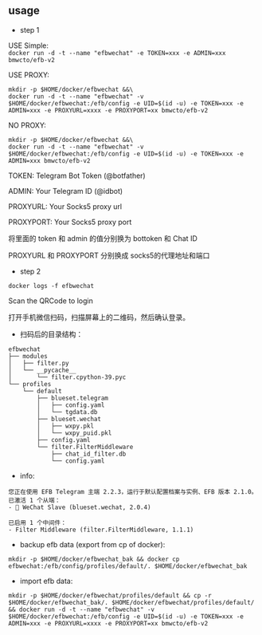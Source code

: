 ## usage

* step 1

USE Simple:  
`docker run -d -t --name "efbwechat" -e TOKEN=xxx -e ADMIN=xxx bmwcto/efb-v2`

USE PROXY:  
```
mkdir -p $HOME/docker/efbwechat &&\
docker run -d -t --name "efbwechat" -v $HOME/docker/efbwechat:/efb/config -e UID=$(id -u) -e TOKEN=xxx -e ADMIN=xxx -e PROXYURL=xxxx -e PROXYPORT=xx bmwcto/efb-v2
```

NO PROXY:  
```
mkdir -p $HOME/docker/efbwechat &&\
docker run -d -t --name "efbwechat" -v $HOME/docker/efbwechat:/efb/config -e UID=$(id -u) -e TOKEN=xxx -e ADMIN=xxx bmwcto/efb-v2
```

TOKEN: Telegram Bot Token (@botfather)

ADMIN: Your Telegram ID (@idbot)

PROXYURL: Your Socks5 proxy url

PROXYPORT: Your Socks5 proxy port

将里面的 token 和 admin 的值分别换为 bottoken 和 Chat ID

PROXYURL 和 PROXYPORT 分别换成 socks5的代理地址和端口


* step 2

```
docker logs -f efbwechat 
```

Scan the QRCode to login

打开手机微信扫码，扫描屏幕上的二维码，然后确认登录。

* 扫码后的目录结构：

```
efbwechat
├── modules
│   ├── filter.py
│   └── __pycache__
│       └── filter.cpython-39.pyc
└── profiles
    └── default
        ├── blueset.telegram
        │   ├── config.yaml
        │   └── tgdata.db
        ├── blueset.wechat
        │   ├── wxpy.pkl
        │   └── wxpy_puid.pkl
        ├── config.yaml
        └── filter.FilterMiddleware
            ├── chat_id_filter.db
            └── config.yaml
```

* info:

```
您正在使用 EFB Telegram 主端 2.2.3，运行于默认配置档案与实例、EFB 版本 2.1.0。
已激活 1 个从端：
- 💬 WeChat Slave (blueset.wechat, 2.0.4)

已启用 1 个中间件：
- Filter Middleware (filter.FilterMiddleware, 1.1.1)
```

* backup efb data (export from cp of docker):

`mkdir -p $HOME/docker/efbwechat_bak && docker cp efbwechat:/efb/config/profiles/default/. $HOME/docker/efbwechat_bak`

* import efb data:

```mkdir -p $HOME/docker/efbwechat/profiles/default && cp -r $HOME/docker/efbwechat_bak/. $HOME/docker/efbwechat/profiles/default/ && docker run -d -t --name "efbwechat" -v $HOME/docker/efbwechat:/efb/config -e UID=$(id -u) -e TOKEN=xxx -e ADMIN=xxx -e PROXYURL=xxxx -e PROXYPORT=xx bmwcto/efb-v2```


